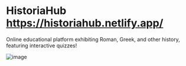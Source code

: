 # HistoriaHub https://historiahub.netlify.app/
Online educational platform exhibiting Roman, Greek, and other history, featuring interactive quizzes!

![image](https://github.com/ylu8888/HistoriaHub/assets/123523291/f5405e51-5725-4abe-a865-1a6f9337000f)


